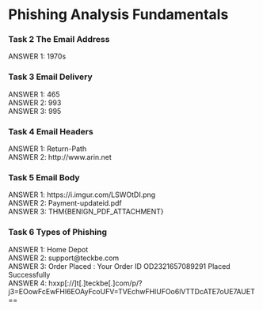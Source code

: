 <h1> Phishing Analysis Fundamentals </h1>

<h3> Task 2  The Email Address </h3>
  ANSWER 1:	1970s <br/>

<h3> Task 3  Email Delivery</h3>
  ANSWER 1:	465 <br/>
  ANSWER 2: 993 <br/>
  ANSWER 3: 995 <br/>

<h3> Task 4  Email Headers </h3>
  ANSWER 1: Return-Path	<br/>
  ANSWER 2: http://www.arin.net <br/>

<h3> Task 5  Email Body </h3>
  ANSWER 1: https://i.imgur.com/LSWOtDI.png	<br/>
  ANSWER 2: Payment-updateid.pdf <br/>
  ANSWER 3: THM{BENIGN_PDF_ATTACHMENT} <br/>

<h3> Task 6  Types of Phishing </h3>
  ANSWER 1: Home Depot	<br/>
  ANSWER 2: support@teckbe.com <br/>
  ANSWER 3: Order Placed : Your Order ID OD2321657089291 Placed Successfully <br/>
  ANSWER 4: hxxp[://]t[.]teckbe[.]com/p/?j3=EOowFcEwFHl6EOAyFcoUFV=TVEchwFHlUFOo6lVTTDcATE7oUE7AUET== <br/>
